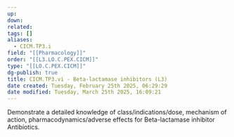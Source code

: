 ```yaml
---
up: 
down: 
related: 
tags: []
aliases:
  - CICM.TP3.i
field: "[[Pharmacology]]"
order: "[[L3.LO.C.PEX.CICM]]"
type: "[[LO.C.PEX.CICM]]"
dg-publish: true
title: CICM.TP3.vi - Beta-lactamase inhibitors (L3)
date created: Tuesday, February 25th 2025, 06:29:29
date modified: Tuesday, March 25th 2025, 16:09:21
---
```


Demonstrate a detailed knowledge of class/indications/dose, mechanism of action, pharmacodynamics/adverse effects for Beta-lactamase inhibitor Antibiotics.
